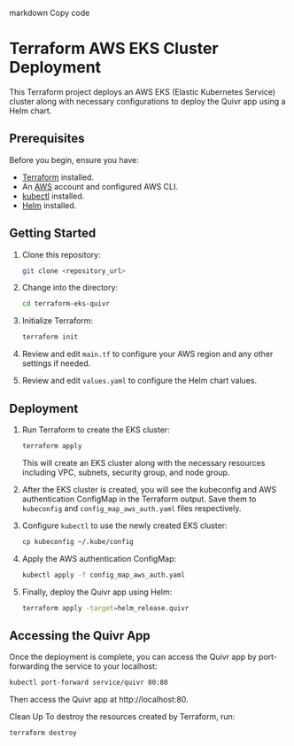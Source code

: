 markdown
Copy code
# Terraform AWS EKS Cluster Deployment

This Terraform project deploys an AWS EKS (Elastic Kubernetes Service) cluster along with necessary configurations to deploy the Quivr app using a Helm chart.

## Prerequisites

Before you begin, ensure you have:

- [Terraform](https://learn.hashicorp.com/tutorials/terraform/install-cli) installed.
- An [AWS](https://aws.amazon.com/) account and configured AWS CLI.
- [kubectl](https://kubernetes.io/docs/tasks/tools/install-kubectl/) installed.
- [Helm](https://helm.sh/docs/intro/install/) installed.

## Getting Started

1. Clone this repository:

    ```bash
    git clone <repository_url>
    ```

2. Change into the directory:

    ```bash
    cd terraform-eks-quivr
    ```

3. Initialize Terraform:

    ```bash
    terraform init
    ```

4. Review and edit `main.tf` to configure your AWS region and any other settings if needed.

5. Review and edit `values.yaml` to configure the Helm chart values.

## Deployment

1. Run Terraform to create the EKS cluster:

    ```bash
    terraform apply
    ```

    This will create an EKS cluster along with the necessary resources including VPC, subnets, security group, and node group.

2. After the EKS cluster is created, you will see the kubeconfig and AWS authentication ConfigMap in the Terraform output. Save them to `kubeconfig` and `config_map_aws_auth.yaml` files respectively.

3. Configure `kubectl` to use the newly created EKS cluster:

    ```bash
    cp kubeconfig ~/.kube/config
    ```

4. Apply the AWS authentication ConfigMap:

    ```bash
    kubectl apply -f config_map_aws_auth.yaml
    ```

5. Finally, deploy the Quivr app using Helm:

    ```bash
    terraform apply -target=helm_release.quivr
    ```

## Accessing the Quivr App

Once the deployment is complete, you can access the Quivr app by port-forwarding the service to your localhost:

```bash
kubectl port-forward service/quivr 80:80
```

Then access the Quivr app at http://localhost:80.

Clean Up
To destroy the resources created by Terraform, run:
```bash
terraform destroy
```
